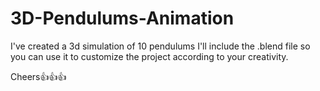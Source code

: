 # 3D-Pendulums-Animation

I've created a 3d simulation of 10 pendulums
I'll include the .blend file so you can use it to customize the project according to your creativity.


Cheers👍👍👍
